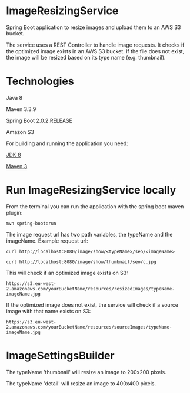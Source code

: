 # ImageResizingService

Spring Boot application to resize images and upload them to an AWS S3 bucket.

The service uses a REST Controller to handle image requests. It checks if the optimized image exists in an AWS S3 bucket. If the file does not exist, the image will be resized based on its type name (e.g. thumbnail).

# Technologies 

Java 8

Maven 3.3.9

Spring Boot 2.0.2.RELEASE

Amazon S3

For building and running the application you need:

[JDK 8](http://www.oracle.com/technetwork/java/javase/downloads/jdk8-downloads-2133151.html)

[Maven 3](https://maven.apache.org/)

# Run ImageResizingService locally

From the terminal you can run the application with the spring boot maven plugin:

```
mvn spring-boot:run
```

The image request url has two path variables, the typeName and the imageName. Example request url: 

```
curl http://localhost:8080/image/show/<typeName>/seo/<imageName>

curl http://localhost:8080/image/show/thumbnail/seo/c.jpg
```
This will check if an optimized image exists on S3:
```
https://s3.eu-west-2.amazonaws.com/yourBucketName/resources/resizedImages/typeName-imageName.jpg
```
If the optimized image does not exist, the service will check if a source image with that name exists on S3:
```
https://s3.eu-west-2.amazonaws.com/yourBucketName/resources/sourceImages/typeName-imageName.jpg
```

# ImageSettingsBuilder

The typeName 'thumbnail' will resize an image to 200x200 pixels.

The typeName 'detail' will resize an image to 400x400 pixels.



